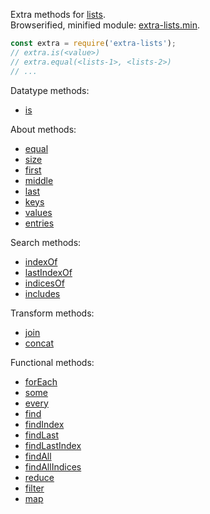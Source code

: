 Extra methods for [lists].<br>
Browserified, minified module: [extra-lists.min].

```javascript
const extra = require('extra-lists');
// extra.is(<value>)
// extra.equal(<lists-1>, <lists-2>)
// ...
```

Datatype methods:
- [is](https://www.npmjs.com/package/@extra-lists/is)

About methods:
- [equal](https://www.npmjs.com/package/@extra-lists/equal)
- [size](https://www.npmjs.com/package/@extra-lists/size)
- [first](https://www.npmjs.com/package/@extra-lists/first)
- [middle](https://www.npmjs.com/package/@extra-lists/middle)
- [last](https://www.npmjs.com/package/@extra-lists/last)
- [keys](https://www.npmjs.com/package/@extra-lists/keys)
- [values](https://www.npmjs.com/package/@extra-lists/values)
- [entries](https://www.npmjs.com/package/@extra-lists/entries)

Search methods:
- [indexOf](https://www.npmjs.com/package/@extra-lists/index-of)
- [lastIndexOf](https://www.npmjs.com/package/@extra-lists/last-index-of)
- [indicesOf](https://www.npmjs.com/package/@extra-lists/indices-of)
- [includes](https://www.npmjs.com/package/@extra-lists/includes)

Transform methods:
- [join](https://www.npmjs.com/package/@extra-lists/join)
- [concat](https://www.npmjs.com/package/@extra-lists/concat)

Functional methods:
- [forEach](https://www.npmjs.com/package/@extra-lists/for-each)
- [some](https://www.npmjs.com/package/@extra-lists/some)
- [every](https://www.npmjs.com/package/@extra-lists/every)
- [find](https://www.npmjs.com/package/@extra-lists/find)
- [findIndex](https://www.npmjs.com/package/@extra-lists/find-index)
- [findLast](https://www.npmjs.com/package/@extra-lists/find-last)
- [findLastIndex](https://www.npmjs.com/package/@extra-lists/find-last-index)
- [findAll](https://www.npmjs.com/package/@extra-lists/find-all)
- [findAllIndices](https://www.npmjs.com/package/@extra-lists/find-all-indices)
- [reduce](https://www.npmjs.com/package/@extra-lists/reduce)
- [filter](https://www.npmjs.com/package/@extra-lists/filter)
- [map](https://www.npmjs.com/package/@extra-lists/map)


[lists]: https://www.npmjs.com/package/@extra-lists/is
[extra-lists.min]: https://www.npmjs.com/package/extra-lists.min
